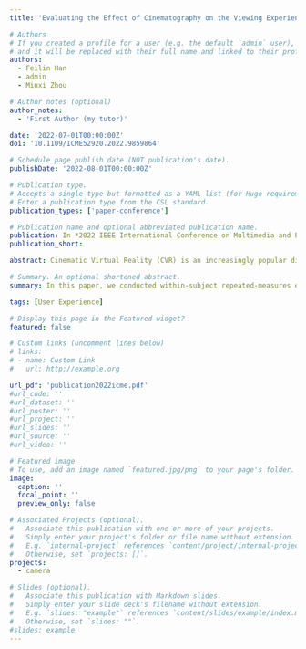```yaml
---
title: 'Evaluating the Effect of Cinematography on the Viewing Experience in Immersive Environment'

# Authors
# If you created a profile for a user (e.g. the default `admin` user), write the username (folder name) here
# and it will be replaced with their full name and linked to their profile.
authors:
  - Feilin Han
  - admin
  - Minxi Zhou

# Author notes (optional)
author_notes:
  - 'First Author (my tutor)'

date: '2022-07-01T00:00:00Z'
doi: '10.1109/ICME52920.2022.9859864'

# Schedule page publish date (NOT publication's date).
publishDate: '2022-08-01T00:00:00Z'

# Publication type.
# Accepts a single type but formatted as a YAML list (for Hugo requirements).
# Enter a publication type from the CSL standard.
publication_types: ['paper-conference']

# Publication name and optional abbreviated publication name.
publication: In *2022 IEEE International Conference on Multimedia and Expo (ICME)*
publication_short: 

abstract: Cinematic Virtual Reality (CVR) is an increasingly popular digital art production technology that could enhance the sense of presence when a viewer explores immersive environments. There are three important viewing-experience-related aspects, attention, sustainability, and guidance, which can be affected by the cinematography principles. Attention indicates whether the viewer is focusing on the storytelling-related region or not. Sustainability refers to viewers' ability to continuously watch the CVR content, and guidance affects the understanding of the narrative. In this paper, we conducted within-subject repeated-measures experiments on 22 participants in an HMD-based immersive environment, to explore the correlation between viewing experience and comprehensive factors. According to experimental results, we suggest an attention-comfort-understanding analysis paradigm for directing the CVR shot, which could help creators effectively attract viewers' attention, minimize the cybersickness, and deepen their understanding of narratives.

# Summary. An optional shortened abstract.
summary: In this paper, we conducted within-subject repeated-measures experiments on 22 participants in an HMD-based immersive environment, to explore the correlation between viewing experience and comprehensive factors.

tags: [User Experience]

# Display this page in the Featured widget?
featured: false

# Custom links (uncomment lines below)
# links:
# - name: Custom Link
#   url: http://example.org

url_pdf: 'publication2022icme.pdf'
#url_code: ''
#url_dataset: ''
#url_poster: ''
#url_project: ''
#url_slides: ''
#url_source: ''
#url_video: ''

# Featured image
# To use, add an image named `featured.jpg/png` to your page's folder.
image:
  caption: ''
  focal_point: ''
  preview_only: false

# Associated Projects (optional).
#   Associate this publication with one or more of your projects.
#   Simply enter your project's folder or file name without extension.
#   E.g. `internal-project` references `content/project/internal-project/index.md`.
#   Otherwise, set `projects: []`.
projects:
  - camera

# Slides (optional).
#   Associate this publication with Markdown slides.
#   Simply enter your slide deck's filename without extension.
#   E.g. `slides: "example"` references `content/slides/example/index.md`.
#   Otherwise, set `slides: ""`.
#slides: example
---
```

